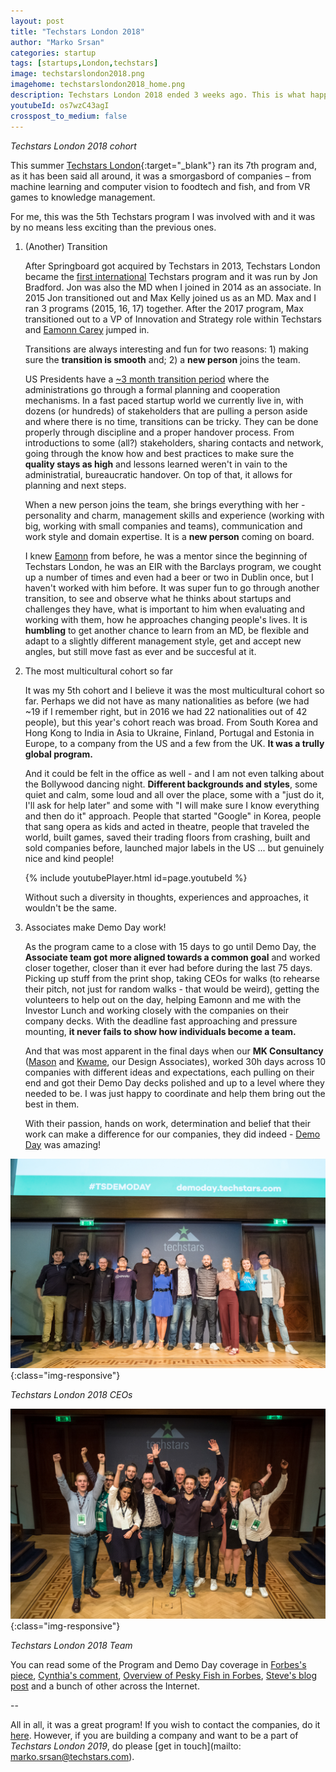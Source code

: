 ```yaml
---
layout: post
title: "Techstars London 2018"
author: "Marko Srsan"
categories: startup
tags: [startups,London,techstars]
image: techstarslondon2018.png
imagehome: techstarslondon2018_home.png
description: Techstars London 2018 ended 3 weeks ago. This is what happened.
youtubeId: os7wzC43agI
crosspost_to_medium: false
---
```

*Techstars London 2018 cohort*

This summer [Techstars London](https://www.techstars.com/programs/london-program/){:target="_blank"} ran its 7th program and, as it has been said all around, it was a smorgasbord of companies – from machine learning and computer vision to foodtech and fish, and from VR games to knowledge management.

For me, this was the 5th Techstars program I was involved with and it was by no means less exciting than the previous ones.

1. (Another) Transition

    After Springboard got acquired by Techstars in 2013, Techstars London became the [first international](https://www.techstars.com/content/blog/announcing-techstars-in-london/) Techstars program and it was run by Jon Bradford. Jon was also the MD when I joined in 2014 as an associate. In 2015 Jon transitioned out and Max Kelly joined us as an MD. Max and I ran 3 programs (2015, 16, 17) together. After the 2017 program, Max transitioned out to a VP of Innovation and Strategy role within Techstars and [Eamonn Carey](https://www.techstars.com/content/accelerators/announcing-eamonn-carey-managing-director-techstars-london/) jumped in. 

    Transitions are always interesting and fun for two reasons: 1) making sure the **transition is smooth** and; 2) a **new person** joins the team.

    US Presidents have a [~3 month transition period](https://en.wikipedia.org/wiki/United_States_presidential_transition) where the administrations go through a formal planning and cooperation mechanisms. In a fast paced startup world we currently live in, with dozens (or hundreds) of stakeholders that are pulling a person aside and where there is no time, transitions can be tricky. They can be done properly through discipline and a proper handover process. From introductions to some (all?) stakeholders, sharing contacts and network, going through the know how and best practices to make sure the **quality stays as high** and lessons learned weren't in vain to the administratial, bureaucratic handover. On top of that, it allows for planning and next steps.

    When a new person joins the team, she brings everything with her - personality and charm, management skills and experience (working with big, working with small companies and teams), communication and work style and domain expertise. It is a **new person** coming on board. 

    I knew [Eamonn](https://www.linkedin.com/in/ecarey/) from before, he was a mentor since the beginning of Techstars London, he was an EIR with the Barclays program, we cought up a number of times and even had a beer or two in Dublin once, but I haven't worked with him before. It was super fun to go through another transition, to see and observe what he thinks about startups and challenges they have, what is important to him when evaluating and working with them, how he approaches changing people's lives. It is **humbling** to get another chance to learn from an MD, be flexible and adapt to a slightly different management style, get and accept new angles, but still move fast as ever and be succesful at it.

2. The most multicultural cohort so far

    It was my 5th cohort and I believe it was the most multicultural cohort so far. Perhaps we did not have as many nationalities as before (we had ~19 if I remember right, but in 2016 we had 22 nationalities out of 42 people), but this year's cohort reach was broad. From South Korea and Hong Kong to India in Asia to Ukraine, Finland, Portugal and Estonia in Europe, to a company from the US and a few from the UK. **It was a trully global program.**

    And it could be felt in the office as well - and I am not even talking about the Bollywood dancing night. **Different backgrounds and styles**, some quiet and calm, some loud and all over the place, some with a "just do it, I'll ask for help later" and some with "I will make sure I know everything and then do it" approach. People that started "Google" in Korea, people that sang opera as kids and acted in theatre, people that traveled the world, built games, saved their trading floors from crashing, built and sold companies before, launched major labels in the US ... but genuinely nice and kind people!
    
    {% include youtubePlayer.html id=page.youtubeId %}
    
    Without such a diversity in thoughts, experiences and approaches, it wouldn't be the same.

3. Associates make Demo Day work!

    As the program came to a close with 15 days to go until Demo Day, the **Associate team got more aligned towards a common goal** and worked closer together, closer than it ever had before during the last 75 days. Picking up stuff from the print shop, taking CEOs for walks (to rehearse their pitch, not just for random walks - that would be weird), getting the volunteers to help out on the day, helping Eamonn and me with the Investor Lunch and working closely with the companies on their company decks. With the deadline fast approaching and pressure mounting, **it never fails to show how individuals become a team.**
    
    And that was most apparent in the final days when our **MK Consultancy** ([Mason](https://www.linkedin.com/in/masonelhage/) and [Kwame](https://www.linkedin.com/in/kwame-afriyie-90317486/), our Design Associates), worked 30h days across 10 companies with different ideas and expectations, each pulling on their end and got their Demo Day decks polished and up to a level where they needed to be. I was just happy to coordinate and help them bring out the best in them.
    
    With their passion, hands on work, determination and belief that their work can make a difference for our companies, they did indeed - [Demo Day](https://www.youtube.com/watch?v=lb75qfrvDiA&feature=youtu.be) was amazing!
    
![Techstars London 2018 Demo Day](../assets/img/techstarslondon2018DD.jpg){:class="img-responsive"}

*Techstars London 2018 CEOs*

![Techstars London 2018 Team](../assets/img/techstarslondon2018team.jpg){:class="img-responsive"}

*Techstars London 2018 Team*

You can read some of the Program and Demo Day coverage in [Forbes's piece](https://www.forbes.com/sites/maikoschaffrath/2018/10/10/3-startups-show-the-rise-of-tech-for-good-at-techstars-london-demoday/#6031b6cc5bb9), [Cynthia's comment](https://www.linkedin.com/pulse/impressive-impactful-cohort-cynthia-nadal/), [Overview of Pesky Fish in Forbes](https://www.forbes.com/sites/johnwelsheurope/2018/10/04/how-pesky-fish-is-reinventing-the-supply-chain-to-deliver-seafood-fresh-to-chefs/), [Steve's blog post](https://medium.com/@steventjenkins/7-tips-to-making-the-most-of-a-startup-accelerator-f49dcf053f4c) and a bunch of other across the Internet.
    
--

All in all, it was a great program! If you wish to contact the companies, do it [here](http://demoday.techstars.com/london-2018-q3). However, if you are building a company and want to be a part of *Techstars London 2019*, do please [get in touch](mailto: marko.srsan@techstars.com). 